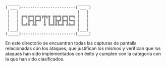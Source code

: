      _____                          _____ 
    ( ___ )------------------------( ___ )
     |   |                          |   | 
     |   | ╔═╗╔═╗╔═╗╔╦╗╦ ╦╦═╗╔═╗╔═╗ |   | 
     |   | ║  ╠═╣╠═╝ ║ ║ ║╠╦╝╠═╣╚═╗ |   | 
     |   | ╚═╝╩ ╩╩   ╩ ╚═╝╩╚═╩ ╩╚═╝ |   | 
     |___|                          |___| 
    (_____)------------------------(_____)

En este directorio se encuentran todas las capturas de pantalla relacionadas con los ataques, que justifican los mismos y verifican que los ataques han sido
implementados con éxito y cumplen con la categoría con la que han sido clasificados.
